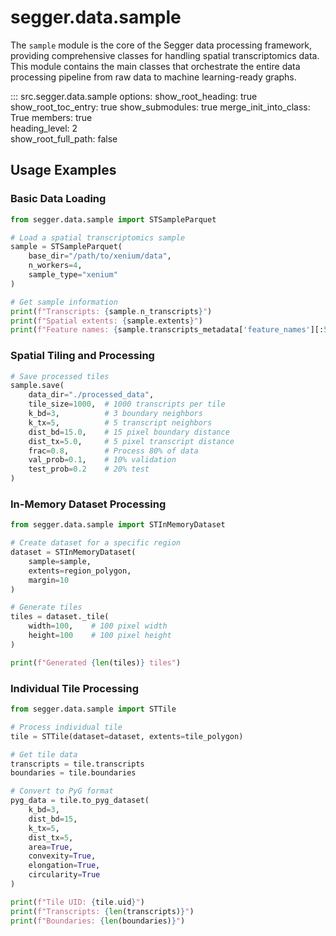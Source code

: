 # segger.data.sample

The `sample` module is the core of the Segger data processing framework, providing comprehensive classes for handling spatial transcriptomics data. This module contains the main classes that orchestrate the entire data processing pipeline from raw data to machine learning-ready graphs.


::: src.segger.data.sample
    options:
      show_root_heading: true
      show_root_toc_entry: true
      show_submodules: true
      merge_init_into_class: True
      members: true                 
      heading_level: 2           
      show_root_full_path: false


## Usage Examples

### Basic Data Loading

```python
from segger.data.sample import STSampleParquet

# Load a spatial transcriptomics sample
sample = STSampleParquet(
    base_dir="/path/to/xenium/data",
    n_workers=4,
    sample_type="xenium"
)

# Get sample information
print(f"Transcripts: {sample.n_transcripts}")
print(f"Spatial extents: {sample.extents}")
print(f"Feature names: {sample.transcripts_metadata['feature_names'][:5]}")
```

### Spatial Tiling and Processing

```python
# Save processed tiles
sample.save(
    data_dir="./processed_data",
    tile_size=1000,  # 1000 transcripts per tile
    k_bd=3,          # 3 boundary neighbors
    k_tx=5,          # 5 transcript neighbors
    dist_bd=15.0,    # 15 pixel boundary distance
    dist_tx=5.0,     # 5 pixel transcript distance
    frac=0.8,        # Process 80% of data
    val_prob=0.1,    # 10% validation
    test_prob=0.2    # 20% test
)
```

### In-Memory Dataset Processing

```python
from segger.data.sample import STInMemoryDataset

# Create dataset for a specific region
dataset = STInMemoryDataset(
    sample=sample,
    extents=region_polygon,
    margin=10
)

# Generate tiles
tiles = dataset._tile(
    width=100,    # 100 pixel width
    height=100    # 100 pixel height
)

print(f"Generated {len(tiles)} tiles")
```

### Individual Tile Processing

```python
from segger.data.sample import STTile

# Process individual tile
tile = STTile(dataset=dataset, extents=tile_polygon)

# Get tile data
transcripts = tile.transcripts
boundaries = tile.boundaries

# Convert to PyG format
pyg_data = tile.to_pyg_dataset(
    k_bd=3,
    dist_bd=15,
    k_tx=5,
    dist_tx=5,
    area=True,
    convexity=True,
    elongation=True,
    circularity=True
)

print(f"Tile UID: {tile.uid}")
print(f"Transcripts: {len(transcripts)}")
print(f"Boundaries: {len(boundaries)}")
```
